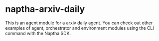 # naptha-arxiv-daily

This is an agent module for a arxiv daily agent. You can check out other examples of agent, orchestrator and environment modules using the CLI command with the Naptha SDK.

